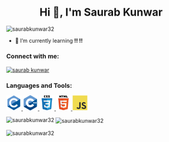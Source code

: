 <h1 align="center">Hi 👋, I'm Saurab Kunwar</h1>

<p align="left"> <img src="https://komarev.com/ghpvc/?username=saurabkunwar32&label=Profile%20views&color=0e75b6&style=flat" alt="saurabkunwar32" /> </p>

- 🌱 I’m currently learning **!! !!**

<h3 align="left">Connect with me:</h3>
<p align="left">
<a href="https://linkedin.com/in/saurab kunwar" target="blank"><img align="center" src="https://raw.githubusercontent.com/rahuldkjain/github-profile-readme-generator/master/src/images/icons/Social/linked-in-alt.svg" alt="saurab kunwar" height="30" width="40" /></a>
</p>

<h3 align="left">Languages and Tools:</h3>
<p align="left"> <a href="https://www.cprogramming.com/" target="_blank" rel="noreferrer"> <img src="https://raw.githubusercontent.com/devicons/devicon/master/icons/c/c-original.svg" alt="c" width="40" height="40"/> </a> <a href="https://www.w3schools.com/cpp/" target="_blank" rel="noreferrer"> <img src="https://raw.githubusercontent.com/devicons/devicon/master/icons/cplusplus/cplusplus-original.svg" alt="cplusplus" width="40" height="40"/> </a> <a href="https://www.w3schools.com/css/" target="_blank" rel="noreferrer"> <img src="https://raw.githubusercontent.com/devicons/devicon/master/icons/css3/css3-original-wordmark.svg" alt="css3" width="40" height="40"/> </a> <a href="https://www.w3.org/html/" target="_blank" rel="noreferrer"> <img src="https://raw.githubusercontent.com/devicons/devicon/master/icons/html5/html5-original-wordmark.svg" alt="html5" width="40" height="40"/> </a> <a href="https://developer.mozilla.org/en-US/docs/Web/JavaScript" target="_blank" rel="noreferrer"> <img src="https://raw.githubusercontent.com/devicons/devicon/master/icons/javascript/javascript-original.svg" alt="javascript" width="40" height="40"/> </a> </p>

<p><img align="left" src="https://github-readme-stats.vercel.app/api/top-langs?username=saurabkunwar32&show_icons=true&locale=en&layout=compact" alt="saurabkunwar32" /></p>

<p>&nbsp;<img align="center" src="https://github-readme-stats.vercel.app/api?username=saurabkunwar32&show_icons=true&locale=en" alt="saurabkunwar32" /></p>

<p><img align="center" src="https://github-readme-streak-stats.herokuapp.com/?user=saurabkunwar32&" alt="saurabkunwar32" /></p>
